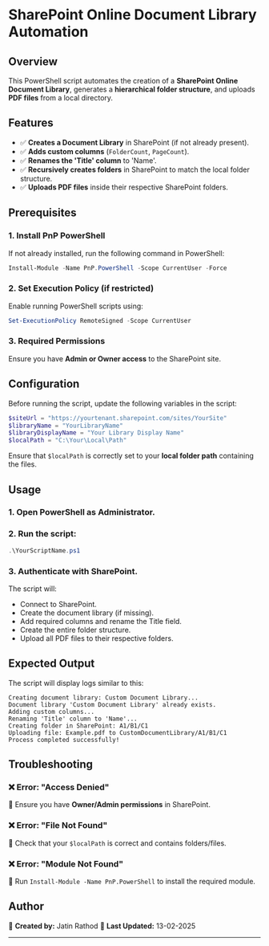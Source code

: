 # SharePoint Online Document Library Automation

## Overview

This PowerShell script automates the creation of a **SharePoint Online Document Library**, generates a **hierarchical folder structure**, and uploads **PDF files** from a local directory.

## Features

- ✅ **Creates a Document Library** in SharePoint (if not already present).
- ✅ **Adds custom columns** (`FolderCount`, `PageCount`).
- ✅ **Renames the 'Title' column** to 'Name'.
- ✅ **Recursively creates folders** in SharePoint to match the local folder structure.
- ✅ **Uploads PDF files** inside their respective SharePoint folders.

## Prerequisites

### 1. Install PnP PowerShell

If not already installed, run the following command in PowerShell:

```powershell
Install-Module -Name PnP.PowerShell -Scope CurrentUser -Force
```

### 2. Set Execution Policy (if restricted)

Enable running PowerShell scripts using:

```powershell
Set-ExecutionPolicy RemoteSigned -Scope CurrentUser
```

### 3. Required Permissions

Ensure you have **Admin or Owner access** to the SharePoint site.

## Configuration

Before running the script, update the following variables in the script:

```powershell
$siteUrl = "https://yourtenant.sharepoint.com/sites/YourSite"
$libraryName = "YourLibraryName"
$libraryDisplayName = "Your Library Display Name"
$localPath = "C:\Your\Local\Path"
```

Ensure that `$localPath` is correctly set to your **local folder path** containing the files.

## Usage

### 1. Open PowerShell as Administrator.

### 2. Run the script:

```powershell
.\YourScriptName.ps1
```

### 3. Authenticate with SharePoint.

The script will:

- Connect to SharePoint.
- Create the document library (if missing).
- Add required columns and rename the Title field.
- Create the entire folder structure.
- Upload all PDF files to their respective folders.

## Expected Output

The script will display logs similar to this:

```
Creating document library: Custom Document Library...
Document library 'Custom Document Library' already exists.
Adding custom columns...
Renaming 'Title' column to 'Name'...
Creating folder in SharePoint: A1/B1/C1
Uploading file: Example.pdf to CustomDocumentLibrary/A1/B1/C1
Process completed successfully!
```

## Troubleshooting

### ❌ Error: "Access Denied"

🔹 Ensure you have **Owner/Admin permissions** in SharePoint.

### ❌ Error: "File Not Found"

🔹 Check that your `$localPath` is correct and contains folders/files.

### ❌ Error: "Module Not Found"

🔹 Run `Install-Module -Name PnP.PowerShell` to install the required module.

## Author

📌 **Created by:** Jatin Rathod
📌 **Last Updated:** 13-02-2025

---
